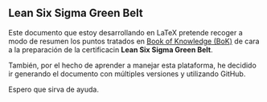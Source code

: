 ## Lean Six Sigma Green Belt

Este documento que estoy desarrollando en LaTeX pretende recoger a modo de resumen los puntos tratados en [Book of Knowledge (BoK)](http://www.iassc.org/body-of-knowledge/green-belt-body-of-knowledge/) de cara a la preparación de la certificacin **Lean Six Sigma Green Belt**.

También, por el hecho de aprender a manejar esta plataforma, he decidido ir generando el documento con múltiples versiones y utilizando GitHub.

Espero que sirva de ayuda.

